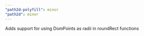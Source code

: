 ```yaml
---
"path2d-polyfill": minor
"path2d": minor
---
```


Adds support for using DomPoints as radii in roundRect functions
